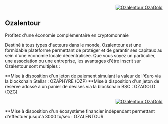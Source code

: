 
<p align="right">
  <a href= "#">
    <img src="https://imagizer.imageshack.com/img922/3176/rawCBx.png" alt="Ozalentour OzaGold"/>
  </a>
</p>


## Ozalentour

Profitez d'une économie complémentaire en cryptomonnaie

Destiné à tous types d'acteurs dans le monde, Ozalentour est une formidable plateforme permettant de protéger et de garantir ses capitaux au sein d'une économie locale décentralisée. Que vous soyez un particulier, une association ou une entreprise, les avantages d'être inscrit sur Ozalentour sont multiples :

**Mise à disposition d'un jeton de paiement simulant la valeur de l'€uro via la blockchain Stellar : OZAPHYRE (OZP)
**Mise à disposition d'un jeton de réserve adossé à un panier de devises via la blockchain BSC : OZAGOLD (OZG) 
<p align="right">
  <a href= "#">
    <img src="https://imagizer.imageshack.com/img922/3176/rawCBx.png" alt="Ozalentour OzaGold"/>
  </a>
</p>
**Mise à disposition d'un écosystème financier indépendant permettant d'effectuer jusqu'à 3000 tx/sec : OZALENTOUR
